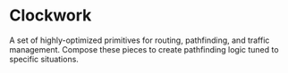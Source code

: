 # Clockwork

A set of highly-optimized primitives for routing, pathfinding, and traffic management. Compose these pieces to create pathfinding logic tuned to specific situations.

